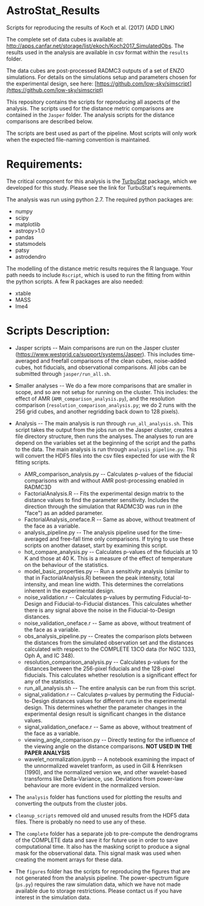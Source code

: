 # AstroStat_Results
Scripts for reproducing the results of Koch et al. (2017) (ADD LINK)

The complete set of data cubes is available at: http://apps.canfar.net/storage/list/ekoch/Koch2017_SimulatedObs. The results used in the analysis are available in csv format within the `results` folder.

The data cubes are post-processed RADMC3 outputs of a set of ENZO simulations. For details on the simulations setup and parameters chosen for the experimental design, see here: [https://github.com/low-sky/simscript](https://github.com/low-sky/simscript)

This repository contains the scripts for reproducing all aspects of the analysis. The scripts used for the distance metric comparisons are contained in the `Jasper` folder. The analysis scripts for the distance comparisons are described below.

The scripts are best used as part of the pipeline. Most scripts will only work when the expected file-naming convention is maintained. 

# Requirements:

The critical component for this analysis is the [TurbuStat](https://github.com/Astroua/TurbuStat) package, which we developed for this study. Please see the link for TurbuStat's requirements.

The analysis was run using python 2.7. The required python packages are:

* numpy
* scipy
* matplotlib
* astropy>1.0
* pandas
* statsmodels
* patsy
* astrodendro

The modelling of the distance metric results requires the R language. Your path needs to include `Rscript`, which is used to run the fitting from within the python scripts. A few R packages are also needed:

* xtable
* MASS
* lme4

# Scripts Description:
* Jasper scripts -- Main comparisons are run on the Jasper cluster (https://www.westgrid.ca/support/systems/Jasper). This includes time-averaged and freefall comparisons of the clean cubes, noise-added cubes, hot fiducials, and observational comparisons. All jobs can be submitted through `jasper/run_all.sh`.
* Smaller analyses -- We do a few more comparisons that are smaller in scope, and so are not setup for running on the cluster. This includes: the effect of AMR (`AMR_comparison_analysis.py`), and the resolution comparison (`resolution_comparison_analysis.py`; we do 2 runs with the 256 grid cubes, and another regridding back down to 128 pixels).
* Analysis -- The main analysis is run through `run_all_analysis.sh`. This script takes the output from the jobs run on the Jasper cluster, creates a file directory structure, then runs the analyses. The analyses to run are depend on the variables set at the beginning of the script and the paths to the data. The main analysis is run through `analysis_pipeline.py`. This will convert the HDF5 files into the csv files expected for use with the R fitting scripts.

    * AMR_comparison_analysis.py -- Calculates p-values of the fiducial comparisons with and without AMR post-processing enabled in RADMC3D
    * FactorialAnalysis.R -- Fits the experimental design matrix to the distance values to find the parameter sensitivity. Includes the direction through the simulation that RADMC3D was run in (the "face") as an added parameter.
    * FactorialAnalysis_oneface.R -- Same as above, without treatment of the face as a variable.
    * analysis_pipeline.py -- The analysis pipeline used for the time-averaged and free-fall time only comparisons. If trying to use these scripts on another dataset, start by examining this script.
    * hot_compare_analysis.py -- Calculates p-values of the fiducials at 10 K and those at 40 K. This is a measure of the effect of temperature on the behaviour of the statistics.
    * model_basic_properties.py -- Run a sensitivity analysis (similar to that in FactorialAnalysis.R) between the peak intensity, total intensity, and mean line width. This determines the correlations inherent in the experimental design.
    * noise_validation.r -- Calculates p-values by permuting Fiducial-to-Design and Fiducial-to-Fiducial distances. This calculates whether there is any signal above the noise in the Fiducial-to-Design distances.
    * noise_validation_oneface.r -- Same as above, without treatment of the face as a variable.
    * obs_analysis_pipeline.py -- Creates the comparison plots between the distances from the simulated observation set and the distances calculated with respect to the COMPLETE 13CO data (for NGC 1333, Oph A, and IC 348).
    * resolution_comparison_analysis.py -- Calculates p-values for the distances between the 256-pixel fiducials and the 128-pixel fiducials. This calculates whether resolution is a significant effect for any of the statistics.
    * run_all_analysis.sh -- The entire analysis can be run from this script. 
    * signal_validation.r -- Calculates p-values by permuting the Fiducial-to-Design distances values for different runs in the experimental design. This determines whether the parameter changes in the experimental design result is significant changes in the distance values.
    * signal_validation_oneface.r -- Same as above, without treatment of the face as a variable.
    * viewing_angle_comparison.py -- Directly testing for the influence of the viewing angle on the distance comparisons. **NOT USED IN THE PAPER ANALYSIS**
    * wavelet_normalization.ipynb -- A notebook examining the impact of the unnormalized wavelet tranform, as used in Gill & Henriksen (1990), and the normalized version we, and other wavelet-based transforms like Delta-Variance, use. Deviations from power-law behaviour are more evident in the normalized version.
* The `analysis` folder has functions used for plotting the results and converting the outputs from the cluster jobs.
* `cleanup_scripts` removed old and unused results from the HDF5 data files. There is probably no need to use any of these.
* The `complete` folder has a separate job to pre-compute the dendrograms of the COMPLETE data and save it for future use in order to save computational time. It also has the masking script to produce a signal mask for the observational data. This signal mask was used when creating the moment arrays for these data.
* The `figures` folder has the scripts for reproducing the figures that are not generated from the analysis pipeline. The power-spectrum figure (`ps.py`) requires the raw simulation data, which we have not made available due to storage restrictions. Please contact us if you have interest in the simulation data.
